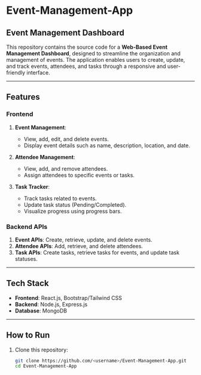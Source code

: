 # Event-Management-App  
## Event Management Dashboard  

This repository contains the source code for a **Web-Based Event Management Dashboard**, designed to streamline the organization and management of events. The application enables users to create, update, and track events, attendees, and tasks through a responsive and user-friendly interface.  

---

## Features  

### **Frontend**  
1. **Event Management**:  
   - View, add, edit, and delete events.  
   - Display event details such as name, description, location, and date.  

2. **Attendee Management**:  
   - View, add, and remove attendees.  
   - Assign attendees to specific events or tasks.  

3. **Task Tracker**:  
   - Track tasks related to events.  
   - Update task status (Pending/Completed).  
   - Visualize progress using progress bars.  

### **Backend APIs**  
1. **Event APIs**: Create, retrieve, update, and delete events.  
2. **Attendee APIs**: Add, retrieve, and delete attendees.  
3. **Task APIs**: Create tasks, retrieve tasks for events, and update task statuses.  

---

## Tech Stack  
- **Frontend**: React.js, Bootstrap/Tailwind CSS  
- **Backend**: Node.js, Express.js  
- **Database**: MongoDB  

---

## How to Run  

1. Clone this repository:  
   ```bash  
   git clone https://github.com/<username>/Event-Management-App.git  
   cd Event-Management-App  


